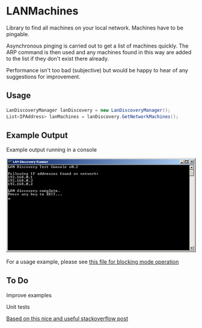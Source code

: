 LANMachines
===========

Library to find all machines on your local network.
Machines have to be pingable.

Asynchronous pinging is carried out to get a list of machines quickly.
The ARP command is then used and any machines found in this way are added to the list if they don't exist there already.

Performance isn't too bad (subjective) but would be happy to hear of any suggestions for improvement.

Usage
-----

```c#
LanDiscoveryManager lanDiscovery = new LanDiscoveryManager();
List<IPAddress> lanMachines = lanDiscovery.GetNetworkMachines();
```
Example Output
--------------

Example output running in a console

![run image](./assets/lanConsoleRun.PNG "Example Run")

For a usage example, please see [this file for blocking mode operation](https://github.com/RedSpiderMkV/LANMachines/blob/master/src/LANMachines/LanMachinesRunner/LanDiscoveryBlocking.cs)

To Do
-----

Improve examples

Unit tests

[Based on this nice and useful stackoverflow post](http://stackoverflow.com/questions/4042789/how-to-get-ip-of-all-hosts-in-lan)
